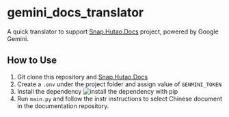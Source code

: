 # gemini_docs_translator
 
A quick translator to support [Snap.Hutao.Docs](https://github.com/DGP-Studio/Snap.Hutao.Docs) project, powered by Google Gemini.

## How to Use

1. Git clone this repository and [Snap.Hutao.Docs](https://github.com/DGP-Studio/Snap.Hutao.Docs)
2. Create a `.env` under the project folder and assign value of `GENMINI_TOKEN`
3. Install the dependency
   ![install the dependency with pip](https://github.com/user-attachments/assets/032427cc-900c-4045-8afd-7bb115965cb3)
4. Run `main.py` and follow the instr instructions to select Chinese document in the documentation repository.